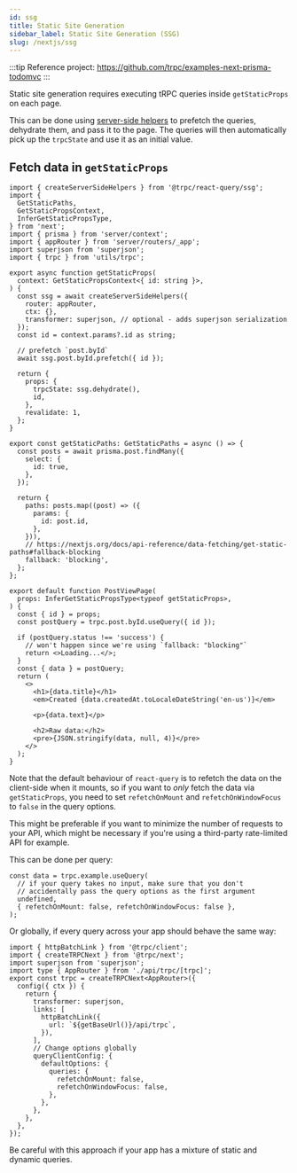 ```yaml
---
id: ssg
title: Static Site Generation
sidebar_label: Static Site Generation (SSG)
slug: /nextjs/ssg
---
```


:::tip
Reference project: https://github.com/trpc/examples-next-prisma-todomvc
:::

Static site generation requires executing tRPC queries inside `getStaticProps` on each page.

This can be done using [server-side helpers](server-side-helpers) to prefetch the queries, dehydrate them, and pass it to the page. The queries will then automatically pick up the `trpcState` and use it as an initial value.

## Fetch data in `getStaticProps`

```tsx title='pages/posts/[id].tsx'
import { createServerSideHelpers } from '@trpc/react-query/ssg';
import {
  GetStaticPaths,
  GetStaticPropsContext,
  InferGetStaticPropsType,
} from 'next';
import { prisma } from 'server/context';
import { appRouter } from 'server/routers/_app';
import superjson from 'superjson';
import { trpc } from 'utils/trpc';

export async function getStaticProps(
  context: GetStaticPropsContext<{ id: string }>,
) {
  const ssg = await createServerSideHelpers({
    router: appRouter,
    ctx: {},
    transformer: superjson, // optional - adds superjson serialization
  });
  const id = context.params?.id as string;

  // prefetch `post.byId`
  await ssg.post.byId.prefetch({ id });

  return {
    props: {
      trpcState: ssg.dehydrate(),
      id,
    },
    revalidate: 1,
  };
}

export const getStaticPaths: GetStaticPaths = async () => {
  const posts = await prisma.post.findMany({
    select: {
      id: true,
    },
  });

  return {
    paths: posts.map((post) => ({
      params: {
        id: post.id,
      },
    })),
    // https://nextjs.org/docs/api-reference/data-fetching/get-static-paths#fallback-blocking
    fallback: 'blocking',
  };
};

export default function PostViewPage(
  props: InferGetStaticPropsType<typeof getStaticProps>,
) {
  const { id } = props;
  const postQuery = trpc.post.byId.useQuery({ id });

  if (postQuery.status !== 'success') {
    // won't happen since we're using `fallback: "blocking"`
    return <>Loading...</>;
  }
  const { data } = postQuery;
  return (
    <>
      <h1>{data.title}</h1>
      <em>Created {data.createdAt.toLocaleDateString('en-us')}</em>

      <p>{data.text}</p>

      <h2>Raw data:</h2>
      <pre>{JSON.stringify(data, null, 4)}</pre>
    </>
  );
}
```

Note that the default behaviour of `react-query` is to refetch the data on the client-side when it mounts, so if you want to _only_ fetch the data via `getStaticProps`, you need to set `refetchOnMount` and `refetchOnWindowFocus` to `false` in the query options.

This might be preferable if you want to minimize the number of requests to your API, which might be necessary if you're using a third-party rate-limited API for example.

This can be done per query:

```tsx
const data = trpc.example.useQuery(
  // if your query takes no input, make sure that you don't
  // accidentally pass the query options as the first argument
  undefined,
  { refetchOnMount: false, refetchOnWindowFocus: false },
);
```

Or globally, if every query across your app should behave the same way:

```tsx title='utils/trpc.ts'
import { httpBatchLink } from '@trpc/client';
import { createTRPCNext } from '@trpc/next';
import superjson from 'superjson';
import type { AppRouter } from './api/trpc/[trpc]';
export const trpc = createTRPCNext<AppRouter>({
  config({ ctx }) {
    return {
      transformer: superjson,
      links: [
        httpBatchLink({
          url: `${getBaseUrl()}/api/trpc`,
        }),
      ],
      // Change options globally
      queryClientConfig: {
        defaultOptions: {
          queries: {
            refetchOnMount: false,
            refetchOnWindowFocus: false,
          },
        },
      },
    },
  },
});
```

Be careful with this approach if your app has a mixture of static and dynamic queries.
